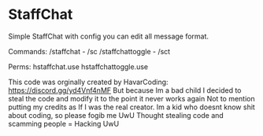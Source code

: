 # StaffChat

Simple StaffChat with config you can edit all message format.

Commands:
 /staffchat - /sc
 /staffchattoggle - /sct

Perms:
 hstaffchat.use
 hstaffchattoggle.use
 
This code was orginally created by HavarCoding: https://discord.gg/yd4Vnf4nMF
But because Im a bad child I decided to steal the code and modify it to the point it never works again
Not to mention putting my credits as If I was the real creator.
Im a kid who doesnt know shit about coding, so please fogib me UwU
Thought stealing code and scamming people = Hacking UwU

